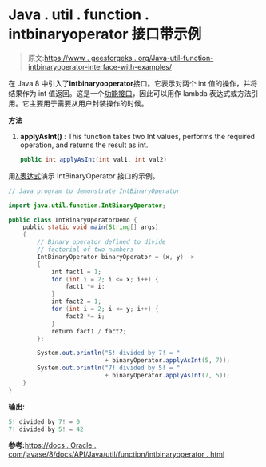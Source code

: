 # Java . util . function . intbinaryoperator 接口带示例

> 原文:[https://www . geesforgeks . org/Java-util-function-intbinaryoperator-interface-with-examples/](https://www.geeksforgeeks.org/java-util-function-intbinaryoperator-interface-with-examples/)

在 Java 8 中引入了**intbinaryooperator**接口。它表示对两个 int 值的操作，并将结果作为 int 值返回。这是一个[功能接口](https://www.geeksforgeeks.org/functional-interfaces-java/)，因此可以用作 lambda 表达式或方法引用。它主要用于需要从用户封装操作的时候。

**方法**

1.  **applyAsInt()** : This function takes two Int values, performs the required operation, and returns the result as int.

    ```java
    public int applyAsInt(int val1, int val2)

    ```

用[λ表达式](https://www.geeksforgeeks.org/lambda-expressions-java-8/)演示 IntBinaryOperator 接口的示例。

```java
// Java program to demonstrate IntBinaryOperator

import java.util.function.IntBinaryOperator;

public class IntBinaryOperatorDemo {
    public static void main(String[] args)
    {
        // Binary operator defined to divide
        // factorial of two numbers
        IntBinaryOperator binaryOperator = (x, y) ->
        {
            int fact1 = 1;
            for (int i = 2; i <= x; i++) {
                fact1 *= i;
            }
            int fact2 = 1;
            for (int i = 2; i <= y; i++) {
                fact2 *= i;
            }
            return fact1 / fact2;
        };

        System.out.println("5! divided by 7! = "
                           + binaryOperator.applyAsInt(5, 7));
        System.out.println("7! divided by 5! = "
                           + binaryOperator.applyAsInt(7, 5));
    }
}
```

**输出:**

```java
5! divided by 7! = 0
7! divided by 5! = 42

```

**参考:**[https://docs . Oracle . com/javase/8/docs/API/Java/util/function/intbinaryoperator . html](https://docs.oracle.com/javase/8/docs/api/java/util/function/IntBinaryOperator.html)